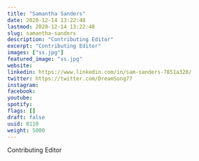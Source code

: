 ```yaml
---
title: "Samantha Sanders"
date: 2020-12-14 13:22:48
lastmod: 2020-12-14 13:22:48
slug: samantha-sanders
description: "Contributing Editor"
excerpt: "Contributing Editor"
images: ["ss.jpg"]
featured_image: "ss.jpg"
website: 
linkedin: https://www.linkedin.com/in/sam-sanders-7851a320/
twitter: https://twitter.com/DreamSong77
instagram: 
facebook: 
youtube: 
spotify: 
flags: []
draft: false
uuid: 8110
weight: 5000
---
```

Contributing Editor
